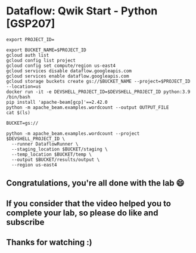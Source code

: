 
# Dataflow: Qwik Start - Python [GSP207]
 
```
export PROJECT_ID=
```

```
export BUCKET_NAME=$PROJECT_ID
gcloud auth list
gcloud config list project
gcloud config set compute/region us-east4
gcloud services disable dataflow.googleapis.com
gcloud services enable dataflow.googleapis.com
gcloud storage buckets create gs://$BUCKET_NAME --project=$PROJECT_ID --location=us
docker run -it -e DEVSHELL_PROJECT_ID=$DEVSHELL_PROJECT_ID python:3.9 /bin/bash
pip install 'apache-beam[gcp]'==2.42.0
python -m apache_beam.examples.wordcount --output OUTPUT_FILE
cat $(ls)
```

```
BUCKET=gs://
```

```
python -m apache_beam.examples.wordcount --project $DEVSHELL_PROJECT_ID \
  --runner DataflowRunner \
  --staging_location $BUCKET/staging \
  --temp_location $BUCKET/temp \
  --output $BUCKET/results/output \
  --region us-east4
```

## Congratulations, you're all done with the lab 😄
## If you consider that the video helped you to complete your lab, so please do like and subscribe
## Thanks for watching :)




